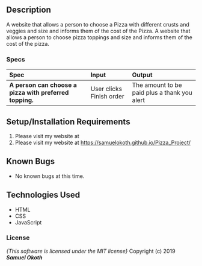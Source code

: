 ## Description

A website that allows a person to choose a Pizza with different crusts and veggies and size and informs them of the cost of the Pizza.
A website that allows a person to choose pizza toppings and size and informs them of the cost of the pizza.

### Specs
| Spec | Input | Output |
| :-------------     | :------------- | :------------- |
| **A person can choose a pizza with preferred topping.** | User clicks Finish order  | The amount to be paid plus a thank you alert |


## Setup/Installation Requirements

1. Please visit my website at
1. Please visit my website at https://samuelokoth.github.io/Pizza_Project/

## Known Bugs
* No known bugs at this time.
## Technologies Used
* HTML
* CSS
* JavaScript
### License
*{This software is licensed under the MIT license}*
Copyright (c) 2019 **_Samuel Okoth_**
